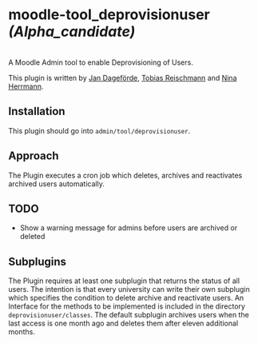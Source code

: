 # moodle-tool_deprovisionuser *(Alpha_candidate)*
</br>
A Moodle Admin tool to enable Deprovisioning of Users.

This plugin is written by [Jan Dageförde](https://github.com/Dagefoerde), [Tobias Reischmann](https://github.com/tobiasreischmann) and [Nina Herrmann](https://github.com/NinaHerrmann).


## Installation
This plugin should go into `admin/tool/deprovisionuser`.


## Approach
The Plugin executes a cron job which deletes, archives and reactivates archived users automatically.

## TODO
- Show a warning message for admins before users are archived or deleted

## Subplugins
The Plugin requires at least one subplugin that returns the status of all users. The intention is that every university can write their own subplugin
which specifies the condition to delete archive and reactivate users. An Interface for the methods to be implemented is included in the directory
 `deprovisionuser/classes`. The default subplugin archives users when the last access is one month ago and deletes them after eleven additional months.






